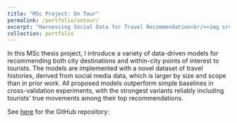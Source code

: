```yaml
---
title: "MSc Project: On Tour"
permalink: /portfolio/ontour/
excerpt: "Harnessing Social Data for Travel Recommendation<br/><img src='/images/ontour_500_300.png'>"
collection: portfolio
---
```


In this MSc thesis project, I introduce a variety of data-driven models for recommending both city destinations and within-city points of interest to tourists. The models are implemented with a novel dataset of travel histories, derived from social media data, which is larger by size and scope than in prior work. All proposed models outperform simple baselines in cross-validation experiments, with the strongest variants reliably including tourists’ true movements among their top recommendations. 

See [here](https://github.com/tombewley/OnTour-TourismRecommendation) for the GitHub repository:

